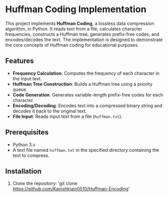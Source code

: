 # Huffman Coding Implementation

This project implements **Huffman Coding**, a lossless data compression algorithm, in Python. It reads text from a file, calculates character frequencies, constructs a Huffman tree, generates prefix-free codes, and encodes/decodes the text. The implementation is designed to demonstrate the core concepts of Huffman coding for educational purposes.

## Features
- **Frequency Calculation**: Computes the frequency of each character in the input text.
- **Huffman Tree Construction**: Builds a Huffman tree using a priority queue.
- **Code Generation**: Generates variable-length prefix-free codes for each character.
- **Encoding/Decoding**: Encodes text into a compressed binary string and decodes it back to the original text.
- **File Input**: Reads input text from a file (`huffman.txt`).

## Prerequisites
- Python 3.x
- A text file named `huffman.txt` in the specified directory containing the text to compress.

## Installation
1. Clone the repository: 'git clone https://github.com/Kanishkjain0510/Huffman-Encoding'
